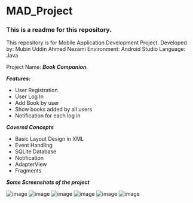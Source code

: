 # MAD_Project
<h3>This is a readme for this repository. </h3>
This repository is for Mobile Application Development Project.
Developed by: Mubin Uddin Ahmed Nezami
Environment: Android Studio
Language: Java

Project Name: ***Book Companion***. </br>

***Features:***
* User Registration
* User Log In
* Add Book by user
* Show books added by all users
* Notification for each log in

***Covered Concepts***
* Basic Layout Design in XML
* Event Handling
* SQLite Database
* Notification
* AdapterView
* Fragments

***Some Screenshots of the project***

![image](https://user-images.githubusercontent.com/94527887/172448890-123a971f-cfac-4669-842a-c1ae6c109ccb.png)
![image](https://user-images.githubusercontent.com/94527887/172449004-4fcd637e-077b-4167-834b-d3781039e36e.png)
![image](https://user-images.githubusercontent.com/94527887/172449034-1fdb08ba-6a89-44b1-b9ed-32468a807982.png)
![image](https://user-images.githubusercontent.com/94527887/172449069-661f55d4-e0ca-4f4a-a384-ff5f3c6f8145.png)
![image](https://user-images.githubusercontent.com/94527887/172449118-3ac2a8bd-8add-47c5-a800-ac1c9c487ef1.png)
![image](https://user-images.githubusercontent.com/94527887/172449152-d1576670-ca65-4319-b4f2-77b1a9b79ed1.png)


